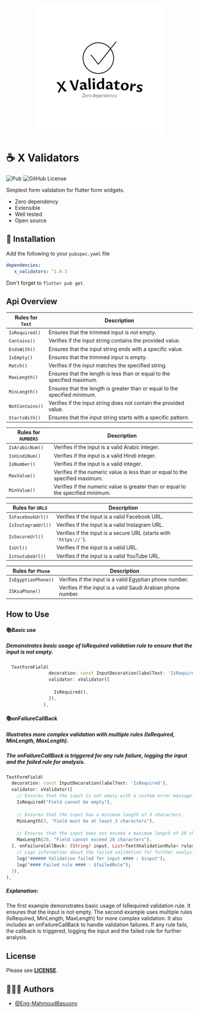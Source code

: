 <p align="center">
  <a href="#"><img src="https://raw.githubusercontent.com/Eng-MahmoudBasuony/x_validators/main/logo_x_validators.png" width=350 height=auto /></a>
</p>


 
 # ☕ X Validators 
![Pub](https://img.shields.io/pub/v/x_validators)
![GitHub License](https://img.shields.io/github/license/Eng-MahmoudBasuony/x_validators)

Simplest form validation for flutter form widgets.
* Zero dependency
* Extensible
* Well tested
* Open source
    
 ## 🚀 Installation 
 
Add the following to your `pubspec.yaml` file

```yaml
dependencies:
   x_validators: ^1.0.3
```

Don't forget to `flutter pub get`.

## Api Overview

| Rules for `Text` | Description |
| -------- | ------- |
|`IsRequired()`| Ensures that the trimmed input is not empty. |
|`Contains()`| Verifies if the input string contains the provided value. |
|`EndsWith()`| Ensures that the input string ends with a specific value. |
|`IsEmpty()`| Ensures that the trimmed input is empty. |
|`Match()`| Verifies if the input matches the specified string. |
|`MaxLength()`| Ensures that the length is less than or equal to the specified maximum. |
|`MinLength()`| Ensures that the length is greater than or equal to the specified minimum. |
|`NotContains()`| Verifies if the input string does not contain the provided value. |
|`StartsWith()`| Ensures that the input string starts with a specific pattern. |

| Rules for `NUMBERS` | Description |
| -------- | ------- |
|`IsArabicNum()`| Verifies if the input is a valid Arabic integer. |
|`IsHindiNum()`| Verifies if the input is a valid Hindi integer. |
|`IsNumber()`| Verifies if the input is a valid integer. |
|`MaxValue()`|  Verifies if the numeric value is less than or equal to the specified maximum. |
|`MinValue()`| Verifies if the numeric value is greater than or equal to the specified minimum. |

| Rules for `URLS` | Description |
| -------- | ------- |
|`IsFacebookUrl()`| Verifies if the input is a valid Facebook URL. |
|`IsInstagramUrl()`| Verifies if the input is a valid Instagram URL. |
|`IsSecureUrl()`| Verifies if the input is a secure URL (starts with `'https://'`). |
|`IsUrl()`|  Verifies if the input is a valid URL. |
|`IsYoutubeUrl()`| Verifies if the input is a valid YouTube URL. |

| Rules for `Phone` | Description |
| -------- | ------- |
|`IsEgyptianPhone()`| Verifies if the input is a valid Egyptian phone number. |
|`ISKsaPhone()`| Verifies if the input is a valid Saudi Arabian phone number. |

## How to Use

#### 📚Basic use
  ##### Demonstrates basic usage of IsRequired validation rule to ensure that the input is not empty.
```Dart
  TextFormField(
                decoration: const InputDecoration(labelText: 'IsRequired'),
                validator: xValidator([
                 
                  IsRequired(),
                ]),
              ),
```

#### 📚onFailureCallBack 
  ##### Illustrates more complex validation with multiple rules (IsRequired, MinLength, MaxLength).
  ##### The onFailureCallBack is triggered for any rule failure, logging the input and the failed rule for analysis.
```Dart
TextFormField(
  decoration: const InputDecoration(labelText: 'IsRequired'),
  validator: xValidator([
    // Ensures that the input is not empty with a custom error message.
    IsRequired("Field cannot be empty"),

    // Ensures that the input has a minimum length of 3 characters.
    MinLength(3, "Field must be at least 3 characters"),

    // Ensures that the input does not exceed a maximum length of 20 characters.
    MaxLength(20, "Field cannot exceed 20 characters"),
  ], onFailureCallBack: (String? input, List<TextXValidationRule> rules, TextXValidationRule failedRule) {
    // Logs information about the failed validation for further analysis.
    log("###### Validation failed for input #### : $input");
    log("#### Failed rule #### : $failedRule");
  }),
),
```
##### Explanation:
The first example demonstrates basic usage of IsRequired validation rule. It ensures that the input is not empty.
The second example uses multiple rules (IsRequired, MinLength, MaxLength) for more complex validation. It also includes an 
onFailureCallBack to handle validation failures. If any rule fails, the callback is triggered, logging the input and the failed rule for further analysis.


## License

Please see [**LICENSE**](https://github.com/Eng-MahmoudBasuony/x_validators/blob/main/LICENSE).


## 👨🏻‍💻 Authors
- [@Eng-MahmoudBasuony](https://github.com/Eng-MahmoudBasuony)
